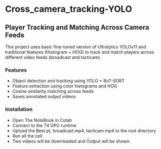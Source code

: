 # Cross_camera_tracking-YOLO
## Player Tracking and Matching Across Camera Feeds

This project uses basic fine-tuned version of Ultralytics YOLOv11 and traditional features (Histogram + HOG) to track and match players across different video feeds (broadcast and tacticam).

### Features
- Object detection and tracking using YOLO + BoT-SORT
- Feature extraction using color histograms and HOG
- Cosine similarity matching across feeds
- Saves annotated output videos

### Installation
- Open The NoteBook in Colab
- Connect to the T4 GPU runtime
- Upload the Best.pt, broadcast.mp4, tacticam.mp4 to the root directory
- Run all the cell
- Two videos will be downloaded and Output will be shown.
